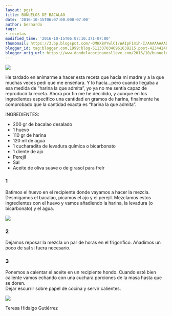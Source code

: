 ```yaml
---
layout: post
title: BUÑUELOS DE BACALAO
date: '2016-10-15T06:07:00.000-07:00'
author: bernardo
tags:
- recetas
modified_time: '2016-10-15T06:07:10.371-07:00'
thumbnail: https://3.bp.blogspot.com/-OMHX8VYwlCI/WAIpF1mih-I/AAAAAAAADD0/IzxImQjox_4McXMfdhRjcI6wDGTohvyMwCLcB/s72-c/03.JPG
blogger_id: tag:blogger.com,1999:blog-5113370346961639215.post-4234424626563435769
blogger_orig_url: https://www.dondelacocinanoslleve.com/2016/10/bunuelos-de-bacalao.html
---
```


![](https://3.bp.blogspot.com/-OMHX8VYwlCI/WAIpF1mih-I/AAAAAAAADD0/IzxImQjox_4McXMfdhRjcI6wDGTohvyMwCLcB/s400/03.JPG)

  
He tardado en animarme a hacer esta receta que hacía mi madre y a la que muchas veces pedí que me enseñara. Y lo hacía…pero cuando llegaba a esa medida de “harina la que admita”, yo ya no me sentía capaz de reproducir la receta. Ahora por fin me he decidido, y aunque en los ingredientes especifico una cantidad en gramos de harina, finalmente he comprobado  que la cantidad exacta es “harina la que admita”.  

INGREDIENTES:
* 200 gr de bacalao desalado
* 1 huevo
* 110 gr de harina
* 120 ml de agua
* 1 cucharadita de levadura química o bicarbonato
* 1 diente de ajo
* Perejil 
* Sal
* Aceite de oliva suave o de girasol para freír  

### 1

Batimos el huevo en el recipiente donde vayamos a hacer la mezcla. Desmigamos el bacalao, picamos el ajo y el perejil. Mezclamos estos ingredientes con el huevo y vamos añadiendo la harina, la levadura (o bicarbonato) y el agua.  

![](https://1.bp.blogspot.com/-KMyXJfVoIDw/WAIpdYMktpI/AAAAAAAADD4/x3L-jlAdMZ8Gvgh8-2lklvL_awPvC6QPQCLcB/s320/01.JPG)

 

### 2

Dejamos reposar la mezcla un par de horas en el frigorífico. Añadimos un poco de sal si fuera necesario.  
  

### 3

Ponemos a calentar el aceite en un recipiente hondo. Cuando esté bien caliente vamos echando con una cuchara porciones de la masa hasta que se doren.  
Dejar escurrir sobre papel de cocina y servir calientes.  

![](https://2.bp.blogspot.com/-ylZNv9ybNOA/WAIpvPWhsCI/AAAAAAAADD8/hvYn0ZF1hWUfGYR1iywnnIBf1HJy14WkACLcB/s320/02.JPG)

  
Teresa Hidalgo Gutiérrez
